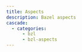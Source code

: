 ```yaml
---
title: Aspects
description: Bazel aspects
cascade:
  - categories:
      - bzl
      - bzl-aspects
---
```

